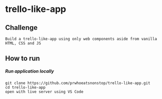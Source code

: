 # trello-like-app

## Challenge
```
Build a trello-like-app using only web components aside from vanilla HTML, CSS and JS
```

## How to run

##### Run application locally
```
git clone https://github.com/prwhoeatsnonstop/trello-like-app.git
cd trello-like-app
open with live server using VS Code
```

